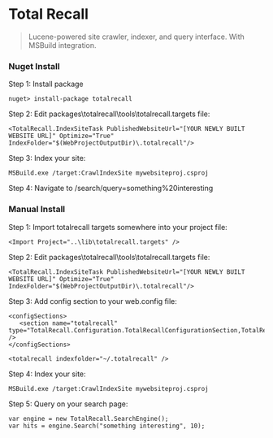# Total Recall #

> Lucene-powered site crawler, indexer, and query interface. With MSBuild integration.

### Nuget Install ###

Step 1: Install package

    nuget> install-package totalrecall

Step 2: Edit packages\totalrecall\tools\totalrecall.targets file:

    <TotalRecall.IndexSiteTask PublishedWebsiteUrl="[YOUR NEWLY BUILT WEBSITE URL]" Optimize="True" IndexFolder="$(WebProjectOutputDir)\.totalrecall"/>

Step 3: Index your site:

    MSBuild.exe /target:CrawlIndexSite mywebsiteproj.csproj

Step 4: Navigate to /search/query=something%20interesting


### Manual Install ###

Step 1: Import totalrecall targets somewhere into your project file:

    <Import Project="..\lib\totalrecall.targets" />

Step 2: Edit packages\totalrecall\tools\totalrecall.targets file:

    <TotalRecall.IndexSiteTask PublishedWebsiteUrl="[YOUR NEWLY BUILT WEBSITE URL]" Optimize="True" IndexFolder="$(WebProjectOutputDir)\.totalrecall"/>

Step 3: Add config section to your web.config file:

    <configSections>
       <section name="totalrecall" type="TotalRecall.Configuration.TotalRecallConfigurationSection,TotalRecall" />
    </configSections>

    <totalrecall indexfolder="~/.totalrecall" />

Step 4: Index your site:

    MSBuild.exe /target:CrawlIndexSite mywebsiteproj.csproj

Step 5: Query on your search page:

    var engine = new TotalRecall.SearchEngine();
    var hits = engine.Search("something interesting", 10);
